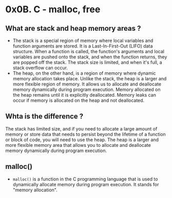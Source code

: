 # 0x0B. C - malloc, free

## What are stack and heap memory areas ?
- The stack is a special region of memory where local variables and function arguments are stored. It is a Last-In-First-Out (LIFO) data structure. When a function is called, the function's arguments and local variables are pushed onto the stack, and when the function returns, they are popped off the stack. The stack size is limited, and when it's full, a stack overflow can occur.
- The heap, on the other hand, is a region of memory where dynamic memory allocation takes place. Unlike the stack, the heap is a larger and more flexible region of memory. It allows us to allocate and deallocate memory dynamically during program execution. Memory allocated on the heap remains until it is explicitly deallocated. Memory leaks can occur if memory is allocated on the heap and not deallocated.

## Whta is the difference ?
The stack has limited size, and if you need to allocate a large amount of memory or store data that needs to persist beyond the lifetime of a function or block of code, you will need to use the heap. The heap is a larger and more flexible memory area that allows you to allocate and deallocate memory dynamically during program execution.

## malloc()
- `malloc()` is a function in the C programming language that is used to dynamically allocate memory during program execution. It stands for "memory allocation".
